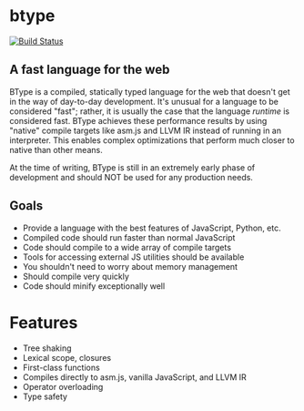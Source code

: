 # btype

[![Build Status](https://travis-ci.org/mattbasta/btype.svg?branch=master)](https://travis-ci.org/mattbasta/btype)

## A fast language for the web

BType is a compiled, statically typed language for the web that doesn't get in
the way of day-to-day development. It's unusual for a language to be considered "fast"; rather, it is usually the case that the language *runtime* is considered fast. BType achieves these performance results by using "native" compile targets like asm.js and LLVM IR instead of running in an interpreter. This enables complex optimizations that perform much closer to native than other means.

At the time of writing, BType is still in an extremely early phase of development and should NOT be used for any production needs.


## Goals

- Provide a language with the best features of JavaScript, Python, etc.
- Compiled code should run faster than normal JavaScript
- Code should compile to a wide array of compile targets
- Tools for accessing external JS utilities should be available
- You shouldn't need to worry about memory management
- Should compile very quickly
- Code should minify exceptionally well


# Features

- Tree shaking
- Lexical scope, closures
- First-class functions
- Compiles directly to asm.js, vanilla JavaScript, and LLVM IR
- Operator overloading
- Type safety
